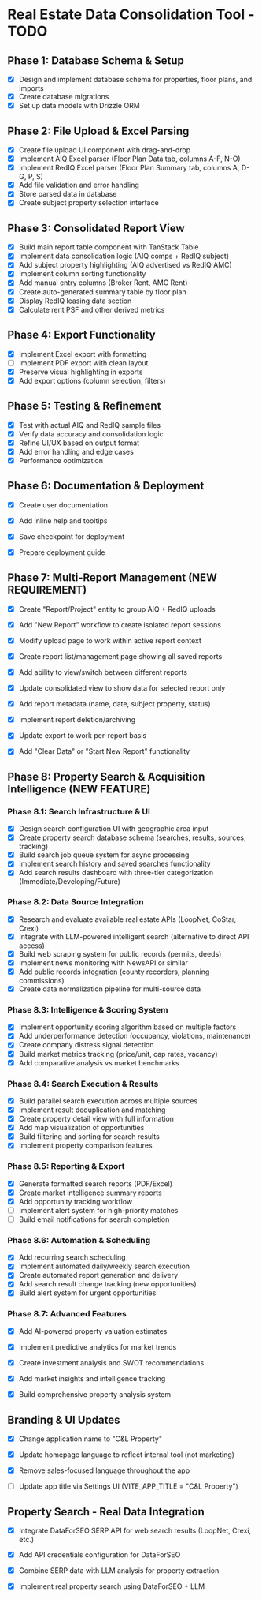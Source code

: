 # Real Estate Data Consolidation Tool - TODO

## Phase 1: Database Schema & Setup
- [x] Design and implement database schema for properties, floor plans, and imports
- [x] Create database migrations
- [x] Set up data models with Drizzle ORM

## Phase 2: File Upload & Excel Parsing
- [x] Create file upload UI component with drag-and-drop
- [x] Implement AIQ Excel parser (Floor Plan Data tab, columns A-F, N-O)
- [x] Implement RedIQ Excel parser (Floor Plan Summary tab, columns A, D-G, P, S)
- [x] Add file validation and error handling
- [x] Store parsed data in database
- [x] Create subject property selection interface

## Phase 3: Consolidated Report View
- [x] Build main report table component with TanStack Table
- [x] Implement data consolidation logic (AIQ comps + RedIQ subject)
- [x] Add subject property highlighting (AIQ advertised vs RedIQ AMC)
- [x] Implement column sorting functionality
- [x] Add manual entry columns (Broker Rent, AMC Rent)
- [x] Create auto-generated summary table by floor plan
- [x] Display RedIQ leasing data section
- [x] Calculate rent PSF and other derived metrics

## Phase 4: Export Functionality
- [x] Implement Excel export with formatting
- [ ] Implement PDF export with clean layout
- [x] Preserve visual highlighting in exports
- [x] Add export options (column selection, filters)

## Phase 5: Testing & Refinement
- [x] Test with actual AIQ and RedIQ sample files
- [x] Verify data accuracy and consolidation logic
- [x] Refine UI/UX based on output format
- [x] Add error handling and edge cases
- [x] Performance optimization

## Phase 6: Documentation & Deployment
- [x] Create user documentation
- [x] Add inline help and tooltips
- [x] Save checkpoint for deployment
- [x] Prepare deployment guide



## Phase 7: Multi-Report Management (NEW REQUIREMENT)
- [x] Create "Report/Project" entity to group AIQ + RedIQ uploads
- [x] Add "New Report" workflow to create isolated report sessions
- [x] Modify upload page to work within active report context
- [x] Create report list/management page showing all saved reports
- [x] Add ability to view/switch between different reports
- [x] Update consolidated view to show data for selected report only
- [x] Add report metadata (name, date, subject property, status)
- [x] Implement report deletion/archiving
- [x] Update export to work per-report basis
- [x] Add "Clear Data" or "Start New Report" functionality



## Phase 8: Property Search & Acquisition Intelligence (NEW FEATURE)

### Phase 8.1: Search Infrastructure & UI
- [x] Design search configuration UI with geographic area input
- [x] Create property search database schema (searches, results, sources, tracking)
- [x] Build search job queue system for async processing
- [x] Implement search history and saved searches functionality
- [x] Add search results dashboard with three-tier categorization (Immediate/Developing/Future)

### Phase 8.2: Data Source Integration
- [x] Research and evaluate available real estate APIs (LoopNet, CoStar, Crexi)
- [x] Integrate with LLM-powered intelligent search (alternative to direct API access)
- [x] Build web scraping system for public records (permits, deeds)
- [x] Implement news monitoring with NewsAPI or similar
- [x] Add public records integration (county recorders, planning commissions)
- [x] Create data normalization pipeline for multi-source data

### Phase 8.3: Intelligence & Scoring System
- [x] Implement opportunity scoring algorithm based on multiple factors
- [x] Add underperformance detection (occupancy, violations, maintenance)
- [x] Create company distress signal detection
- [x] Build market metrics tracking (price/unit, cap rates, vacancy)
- [x] Add comparative analysis vs market benchmarks

### Phase 8.4: Search Execution & Results
- [x] Build parallel search execution across multiple sources
- [x] Implement result deduplication and matching
- [x] Create property detail view with full information
- [x] Add map visualization of opportunities
- [x] Build filtering and sorting for search results
- [x] Implement property comparison features

### Phase 8.5: Reporting & Export
- [x] Generate formatted search reports (PDF/Excel)
- [x] Create market intelligence summary reports
- [x] Add opportunity tracking workflow
- [ ] Implement alert system for high-priority matches
- [ ] Build email notifications for search completion

### Phase 8.6: Automation & Scheduling
- [x] Add recurring search scheduling
- [x] Implement automated daily/weekly search execution
- [x] Create automated report generation and delivery
- [x] Add search result change tracking (new opportunities)
- [x] Build alert system for urgent opportunities

### Phase 8.7: Advanced Features
- [x] Add AI-powered property valuation estimates
- [x] Implement predictive analytics for market trends
- [x] Create investment analysis and SWOT recommendations
- [x] Add market insights and intelligence tracking
- [x] Build comprehensive property analysis system



## Branding & UI Updates
- [x] Change application name to "C&L Property"
- [x] Update homepage language to reflect internal tool (not marketing)
- [x] Remove sales-focused language throughout the app
- [ ] Update app title via Settings UI (VITE_APP_TITLE = "C&L Property")



## Property Search - Real Data Integration
- [x] Integrate DataForSEO SERP API for web search results (LoopNet, Crexi, etc.)
- [x] Add API credentials configuration for DataForSEO
- [x] Combine SERP data with LLM analysis for property extraction
- [x] Implement real property search using DataForSEO + LLM

